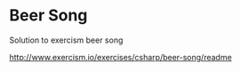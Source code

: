 # Beer Song

Solution to exercism beer song

http://www.exercism.io/exercises/csharp/beer-song/readme
